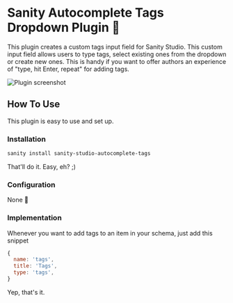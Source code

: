# Sanity Autocomplete Tags Dropdown Plugin 🚀

This plugin creates a custom tags input field for Sanity Studio. This custom input field allows users to type tags, select existing ones from the dropdown or create new ones. This is handy if you want to offer authors an experience of "type, hit Enter, repeat" for adding tags.

![Plugin screenshot](https://s3.us-west-1.wasabisys.com/rosnovsky-media/screenshot.png)

## How To Use

This plugin is easy to use and set up.

### Installation

```bash
sanity install sanity-studio-autocomplete-tags
```

That'll do it. Easy, eh? ;)

### Configuration

None 💃

### Implementation

Whenever you want to add tags to an item in your schema, just add this snippet

```javascript
{
  name: 'tags',
  title: 'Tags',
  type: 'tags',
}
```

Yep, that's it.
